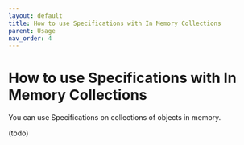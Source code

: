 ```yaml
---
layout: default
title: How to use Specifications with In Memory Collections
parent: Usage
nav_order: 4
---
```


# How to use Specifications with In Memory Collections

You can use Specifications on collections of objects in memory.

(todo)

